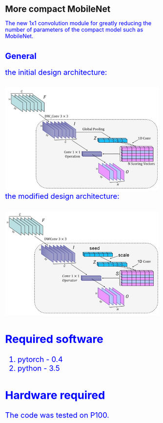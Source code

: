 # More compact MobileNet
 <font size=4 color=blue>The new 1x1 convolution module for greatly reducing the number of parameters of the compact model such as MobileNet.

## General

<font size=5 color=blue>the initial design architecture:   
　　　　　　　　　　　　　　　　　　　　　　　　　　　　　　　　　　　　　　　　　　　　　　　　　　　　　　　　　　　
![](assets/2.jpg)    
<font size=5 color=blue>the modified design architecture:   
　　　　　　　　　　　　　　　　　　　　　　　　　　　　　　　　　　　
![](assets/1.jpg)   
  
## Required software   

1. pytorch - 0.4
2. python - 3.5

## Hardware required

The code was tested on P100.


 



